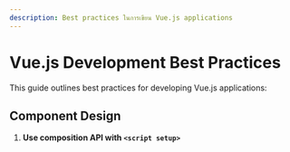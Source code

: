 ```yaml
---
description: Best practices ในการเขียน Vue.js applications
---
```


# Vue.js Development Best Practices

This guide outlines best practices for developing Vue.js applications:

## Component Design

1. **Use composition API with `<script setup>`**